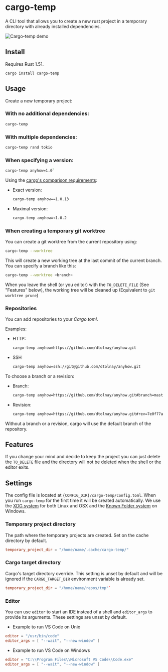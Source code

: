 # cargo-temp

A CLI tool that allows you to create a new rust project in a temporary directory
with already installed dependencies.

![Cargo-temp demo](t-rec.gif)

## Install

Requires Rust 1.51.

`cargo install cargo-temp`

## Usage

Create a new temporary project:

### With no additional dependencies:

```bash
cargo-temp
```

### With multiple dependencies:

```bash
cargo-temp rand tokio
```

### When specifying a version:

```bash
cargo-temp anyhow=1.0`
```

Using the [cargo's comparison requirements][comparison]:

* Exact version:
  ```bash
  cargo-temp anyhow==1.0.13
  ```

* Maximal version:
  ```bash
  cargo-temp anyhow=<1.0.2
  ```

### When creating a temporary git worktree

You can create a git worktree from the current repository using:

```bash
cargo-temp --worktree
```
<!-- git worktree -d <temp_dir>] -->

This will create a new working tree at the last commit of the current branch.
You can specify a branch like this:

```bash
cargo-temp --worktree <branch>
```
<!-- git worktree <temp_dir> <branch>-->

When you leave the shell (or you editor) with the `TO_DELETE_FILE` (See
"Features" below), the working tree will be cleaned up (Equivalent to
`git worktree prune`)

### Repositories

You can add repositories to your *Cargo.toml*.

Examples:

* HTTP:
  ```bash
  cargo-temp anyhow=https://github.com/dtolnay/anyhow.git
  ```

* SSH
  ```bash
  cargo-temp anyhow=ssh://git@github.com/dtolnay/anyhow.git
  ```

To choose a branch or a revision:

* Branch:
  ```bash
  cargo-temp anyhow=https://github.com/dtolnay/anyhow.git#branch=master
  ```

* Revision:
  ```bash
  cargo-temp anyhow=https://github.com/dtolnay/anyhow.git#rev=7e0f77a38
  ```

Without a branch or a revision, cargo will use the default branch of the repository.

## Features

If you change your mind and decide to keep the project you can just delete the
`TO_DELETE` file and the directory will not be deleted when the shell or the
editor exits.

## Settings

The config file is located at `{CONFIG_DIR}/cargo-temp/config.toml`.
When you run `cargo-temp` for the first time it will be created automatically.
We use the [XDG system][xdg] for both Linux and OSX
and the [Known Folder system][knownfolder] on Windows.

### Temporary project directory

The path where the temporary projects are created.
Set on the cache directory by default.

```toml
temporary_project_dir = "/home/name/.cache/cargo-temp/"
```

### Cargo target directory

Cargo's target directory override.
This setting is unset by default and will be ignored if the `CARGO_TARGET_DIR`
environment variable is already set.

```toml
temporary_project_dir = "/home/name/repos/tmp"`
```

### Editor

You can use `editor` to start an IDE instead of a shell
and `editor_args` to provide its arguments. These settings are unset by default.

* Example to run VS Code on Unix
```toml
editor = "/usr/bin/code"
editor_args = [ "--wait", "--new-window" ]
```

* Example to run VS Code on Windows
```toml
editor = "C:\\Program Files\\Microsoft VS Code\\Code.exe"
editor_args = [ "--wait", "--new-window" ]
```

[comparison]: https://doc.rust-lang.org/cargo/reference/specifying-dependencies.html#comparison-requirements
[xdg]: https://docs.rs/xdg/2.2.0/xdg/
[knownfolder]: https://docs.rs/dirs-2/3.0.1/dirs_2/
